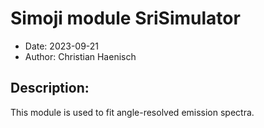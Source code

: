 # Simoji module SriSimulator

- Date: 		2023-09-21
- Author:		Christian Haenisch

## Description:		
This module is used to fit angle-resolved emission spectra.
